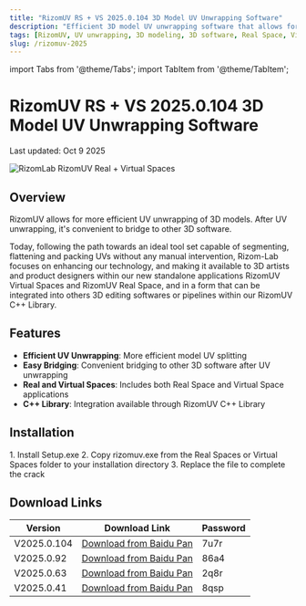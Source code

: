 ```yaml
---
title: "RizomUV RS + VS 2025.0.104 3D Model UV Unwrapping Software"
description: "Efficient 3D model UV unwrapping software that allows for easy bridging to other 3D software"
tags: [RizomUV, UV unwrapping, 3D modeling, 3D software, Real Space, Virtual Space]
slug: /rizomuv-2025
---
```


import Tabs from '@theme/Tabs';
import TabItem from '@theme/TabItem';

# RizomUV RS + VS 2025.0.104 3D Model UV Unwrapping Software

Last updated: Oct 9 2025

![RizomLab RizomUV Real + Virtual Spaces](https://www.gfxcamp.com/wp-content/uploads/2018/08/RizomLab-RizomUV-Real-Virtual-Spaces-2018.jpg)

## Overview

RizomUV allows for more efficient UV unwrapping of 3D models. After UV unwrapping, it's convenient to bridge to other 3D software.

Today, following the path towards an ideal tool set capable of segmenting, flattening and packing UVs without any manual intervention, Rizom-Lab focuses on enhancing our technology, and making it available to 3D artists and product designers within our new standalone applications RizomUV Virtual Spaces and RizomUV Real Space, and in a form that can be integrated into others 3D editing softwares or pipelines within our RizomUV C++ Library.

## Features

- **Efficient UV Unwrapping**: More efficient model UV splitting
- **Easy Bridging**: Convenient bridging to other 3D software after UV unwrapping
- **Real and Virtual Spaces**: Includes both Real Space and Virtual Space applications
- **C++ Library**: Integration available through RizomUV C++ Library

## Installation

<Tabs>
<TabItem value="win" label="Windows">
1. Install Setup.exe
2. Copy rizomuv.exe from the Real Spaces or Virtual Spaces folder to your installation directory
3. Replace the file to complete the crack
</TabItem>
</Tabs>

## Download Links

| Version | Download Link | Password |
|---------|---------------|----------|
| V2025.0.104 | [Download from Baidu Pan](https://pan.baidu.com/s/13m0g5wa-5PZKEYyVijRRPw?pwd=7u7r) | 7u7r |
| V2025.0.92 | [Download from Baidu Pan](https://pan.baidu.com/s/1Vt8s97F9i1Ds7T5oniEw5g?pwd=86a4) | 86a4 |
| V2025.0.63 | [Download from Baidu Pan](https://pan.baidu.com/s/1B0E0a--ABdZ96X9g3RVY8Q?pwd=2q8r) | 2q8r |
| V2025.0.41 | [Download from Baidu Pan](https://pan.baidu.com/s/1ljEKbQPscBl2rZ7t9H-6mw?pwd=8qsp) | 8qsp |
